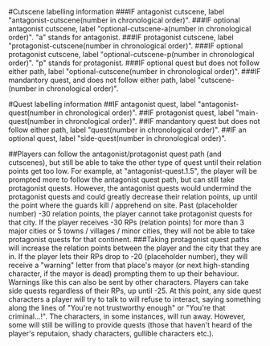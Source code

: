 #Cutscene labelling information
###IF antagonist cutscene, label "antagonist-cutscene(number in chronological order)".
###IF optional antagonist cutscene, label "optional-cutscene-a(number in chronological order)". 
"a" stands for antagonist.
###IF protagonist cutscene, label "protagonist-cutscene(number in chronological order)".
###IF optional protagonist cutscene, label "optional-cutscene-p(number in chronological order)".
"p" stands for protagonist.
###IF optional quest but does not follow either path, label "optional-cutscene(number in chronological order)".
###IF mandantory quest, and does not follow either path, label "cutscene-(number in chronological order)".

#Quest labelling information
##IF antagonist quest, label "antagonist-quest(number in chronological order)".
##IF protagonist quest, label "main-quest(number in chronological order)".
##IF mandantory quest but does not follow either path, label "quest(number in chronological order)".
##IF an optional quest, label "side-quest(number in chronological order)".

##Players can follow the antagonist/protagonist quest path (and cutscenes), but still be able to take the other type of quest until their relation points get too low. 
For example, at "antagonist-quest.1.5", the player will be prompted more to follow the antagonist quest path, but can still take protagonist quests. However, the antagonist quests would undermind the protagonist quests and could greatly decrease their relation points, up until the point where the guards kill / apprehend on site. Past (placeholder number) -30 relation points, the player cannot take protagonist quests for that city. If the player receives -30 RPs (relation points) for more than 3 major cities or 5 towns / villages / minor cities, they will not be able to take protagonist quests for that continent.
###Taking protagonist quest paths will increase the relation points between the player and the city that they are in. If the player lets their RPs drop to -20 (placeholder number), they will receive a "warning" letter from that place's mayor (or next high-standing character, if the mayor is dead) prompting them to up their behaviour. Warnings like this can also be sent by other characters.
Players can take side quests regardless of their RPs, up until -25. At this point, any side quest characters a player will try to talk to will refuse to interact, saying something along the lines of "You're not trustworthy enough" or "You're that criminal...!". The characters, in some instances, will run away. However, some will still be willing to provide quests (those that haven't heard of the player's reputaion, shady characters, gullible characters etc.).
